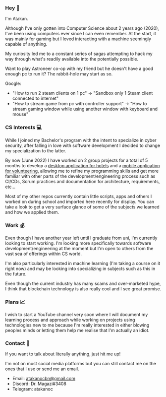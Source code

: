 ### Hey 👋
I'm Atakan. 

Although I've only gotten into Computer Science about 2 years ago (2020), I've been using computers ever since I can even remember. At the start, it was mainly for gaming but I loved interacting with a machine seemingly capable of anything.

My curiosity led me to a constant series of sagas attempting to hack my way through what's readily available into the potentially possible. 

Want to play Astroneer co-op with my friend but he doesn't have a good enough pc to run it? The rabbit-hole may start as so.

Google:
* "How to run 2 steam clients on 1 pc" -> "Sandbox only 1 Steam client connected to internet"
* "How to stream game from pc with controller support" -> "How to stream gaming window while using another window with keyboard and mouse"

### CS Interests 💻
While I joined my Bachelor's program with the intent to specialize in cyber security, after falling in love with software development I decided to change my specialization to the latter. 

By now (June 2022) I have worked on 2 group projects for a total of 5 months to develop a [desktop application for hotels](https://github.com/atakanoc/hotel-reception) and a [mobile application for volunteering](https://github.com/atakanoc/vaxjo-volunteers), allowing me to refine my programming skills and get more familiar with other parts of the development/engineering process such as CI/CDs, Scrum practices and documentation for architecture, requirements, etc...

Most of my other repos currently contain little scripts, apps and others I worked on during school and imported here recently for display. You can take a look to get a very surface glance of some of the subjects we learned and how we applied them.

### Work 💰
Even though I have another year left until I graduate from uni, I'm currently looking to start working. I'm looking more specifically towards software development/engineering at the moment but I'm open to others from the vast sea of offerings within CS world. 

I'm also particularly interested in machine learning (I'm taking a course on it right now) and may be looking into specializing in subjects such as this in the future. 

Even though the current industry has many scams and over-marketed hype, I think that blockchain technology is also really cool and I see great promise.

### Plans 📈
I wish to start a YouTube channel very soon where I will document my learning process and approach while working on projects using technologies new to me because I'm really interested in either blowing peoples minds or letting them help me realise that I'm actually an idiot.

### Contact 📩
If you want to talk about literally anything, just hit me up!

I'm not on most social media platforms but you can still contact me on the ones that I use or send me an email.

* Email: atakanocbn@gmail.com
* Discord: Dr. Magazi#3408
* Telegram: atakanoc
